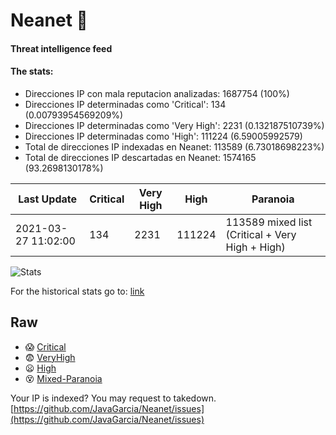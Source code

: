 # Neanet :hocho:
#### Threat intelligence feed
#### The stats:

- Direcciones IP con mala reputacion analizadas: 1687754 (100%)
- Direcciones IP determinadas como 'Critical':  134 (0.00793954569209%)
- Direcciones IP determinadas como 'Very High':  2231 (0.132187510739%)
- Direcciones IP determinadas como 'High':  111224 (6.59005992579)
- Total de direcciones IP indexadas en Neanet:  113589 (6.73018698223%)
- Total de direcciones IP descartadas en Neanet:  1574165 (93.2698130178%)

| Last Update | Critical | Very High | High | Paranoia |
| --- | --- | --- | --- | --- |
| 2021-03-27 11:02:00 | 134 | 2231 | 111224 | 113589 mixed list (Critical + Very High + High)|

![Stats](https://docs.google.com/spreadsheets/d/e/2PACX-1vSnaNMIXVabIpDJjufMlzH7poXnshF3mgd8Is1g9ytUEzVsP5my4Trn8f-xkoLLQ38xpL3HtmUexLo6/pubchart?oid=501124687&format=image)

For the historical stats go to: [link](/stats.csv)
## Raw
- :scream: [Critical](https://raw.githubusercontent.com/JavaGarcia/Neanet/master/blacklists/neanet_critical.txt)
- :fearful: [VeryHigh](https://raw.githubusercontent.com/JavaGarcia/Neanet/master/blacklists/neanet_veryHigh.txtt)
- :frowning: [High](https://raw.githubusercontent.com/JavaGarcia/Neanet/master/blacklists/neanet_high.txt)
- :dizzy_face: [Mixed-Paranoia](https://raw.githubusercontent.com/JavaGarcia/Neanet/master/blacklists/neanet_all.txt)


Your IP is indexed? You may request to takedown. [https://github.com/JavaGarcia/Neanet/issues](https://github.com/JavaGarcia/Neanet/issues)






































































































































































































































































































































































































































































































































































































































































































































































































































































































































































































































































































































































































































































































































































































































































































































































































































































































































































































































































































































































































































































































































































































































































































































































































































































































































































































































































































































































































































































































































































































































































































































































































































































































































































































































































































































































































































































































































































































































































































































































































































































































































































































































































































































































































































































































































































































































































































































































































































































































































































































































































































































































































































































































































































